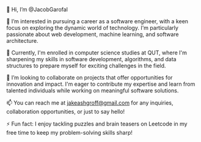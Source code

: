 👋 Hi, I’m @JacobGarofal

👀 I’m interested in pursuing a career as a software engineer, with a keen focus on exploring the dynamic world of technology. I'm particularly passionate about web development, machine learning, and software architecture.

🌱 Currently, I'm enrolled in computer science studies at QUT, where I'm sharpening my skills in software development, algorithms, and data structures to prepare myself for exciting challenges in the field.

💞️ I’m looking to collaborate on projects that offer opportunities for innovation and impact. I'm eager to contribute my expertise and learn from talented individuals while working on meaningful software solutions.

📫 You can reach me at jakeashgroff@gmail.com for any inquiries, collaboration opportunities, or just to say hello!

⚡ Fun fact: I enjoy tackling puzzles and brain teasers on Leetcode in my free time to keep my problem-solving skills sharp!
